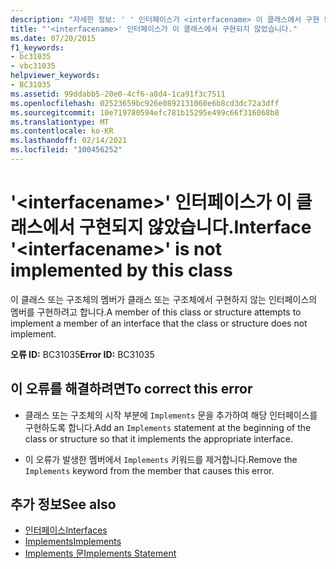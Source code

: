 ```yaml
---
description: "자세한 정보: ' ' 인터페이스가 <interfacename> 이 클래스에서 구현 되지 않았습니다."
title: "'<interfacename>' 인터페이스가 이 클래스에서 구현되지 않았습니다."
ms.date: 07/20/2015
f1_keywords:
- bc31035
- vbc31035
helpviewer_keywords:
- BC31035
ms.assetid: 99ddabb5-20e0-4cf6-a8d4-1ca91f3c7511
ms.openlocfilehash: 02523659bc926e0892131060e6b8cd3dc72a3dff
ms.sourcegitcommit: 10e719780594efc781b15295e499c66f316068b8
ms.translationtype: MT
ms.contentlocale: ko-KR
ms.lasthandoff: 02/14/2021
ms.locfileid: "100456252"
---
```

# <a name="interface-interfacename-is-not-implemented-by-this-class"></a><span data-ttu-id="3c230-103">'\<interfacename>' 인터페이스가 이 클래스에서 구현되지 않았습니다.</span><span class="sxs-lookup"><span data-stu-id="3c230-103">Interface '\<interfacename>' is not implemented by this class</span></span>

<span data-ttu-id="3c230-104">이 클래스 또는 구조체의 멤버가 클래스 또는 구조체에서 구현하지 않는 인터페이스의 멤버를 구현하려고 합니다.</span><span class="sxs-lookup"><span data-stu-id="3c230-104">A member of this class or structure attempts to implement a member of an interface that the class or structure does not implement.</span></span>  
  
 <span data-ttu-id="3c230-105">**오류 ID:** BC31035</span><span class="sxs-lookup"><span data-stu-id="3c230-105">**Error ID:** BC31035</span></span>  
  
## <a name="to-correct-this-error"></a><span data-ttu-id="3c230-106">이 오류를 해결하려면</span><span class="sxs-lookup"><span data-stu-id="3c230-106">To correct this error</span></span>  
  
- <span data-ttu-id="3c230-107">클래스 또는 구조체의 시작 부분에 `Implements` 문을 추가하여 해당 인터페이스를 구현하도록 합니다.</span><span class="sxs-lookup"><span data-stu-id="3c230-107">Add an `Implements` statement at the beginning of the class or structure so that it implements the appropriate interface.</span></span>  
  
- <span data-ttu-id="3c230-108">이 오류가 발생한 멤버에서 `Implements` 키워드를 제거합니다.</span><span class="sxs-lookup"><span data-stu-id="3c230-108">Remove the `Implements` keyword from the member that causes this error.</span></span>  
  
## <a name="see-also"></a><span data-ttu-id="3c230-109">추가 정보</span><span class="sxs-lookup"><span data-stu-id="3c230-109">See also</span></span>

- [<span data-ttu-id="3c230-110">인터페이스</span><span class="sxs-lookup"><span data-stu-id="3c230-110">Interfaces</span></span>](../programming-guide/language-features/interfaces/index.md)
- [<span data-ttu-id="3c230-111">Implements</span><span class="sxs-lookup"><span data-stu-id="3c230-111">Implements</span></span>](../language-reference/statements/implements-clause.md)
- [<span data-ttu-id="3c230-112">Implements 문</span><span class="sxs-lookup"><span data-stu-id="3c230-112">Implements Statement</span></span>](../language-reference/statements/implements-statement.md)

